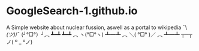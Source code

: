 # GoogleSearch-1.github.io
A Simple website about nuclear fussion, aswell as a portal to wikipedia 
¯\\_(ツ)_/¯
(╯°□°）╯︵ ┻━┻
┻━┻ ︵ ヽ(°□°ヽ)
┻━┻ ︵ ＼( °□° )／ ︵ ┻━┻
┬─┬ノ( º _ ºノ)
